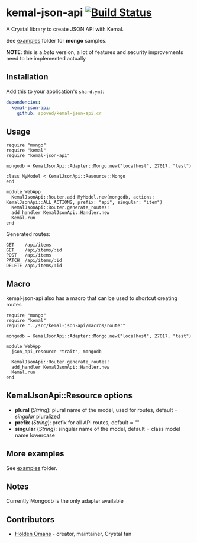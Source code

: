 # kemal-json-api [![Build Status](https://travis-ci.org/spoved/kemal-json-api.cr.svg?branch=master)](https://travis-ci.org/spoved/kemal-json-api.cr)

A Crystal library to create JSON API with Kemal.

See [examples](https://github.com/spoved/kemal-json-api.cr/tree/master/examples) folder for **mongo** samples.

**NOTE**: this is a *beta* version, a lot of features and security improvements need to be implemented actually

## Installation

Add this to your application's `shard.yml`:

```yaml
dependencies:
  kemal-json-api:
    github: spoved/kemal-json-api.cr
```

## Usage

```crystal
require "mongo"
require "kemal"
require "kemal-json-api"

mongodb = KemalJsonApi::Adapter::Mongo.new("localhost", 27017, "test")

class MyModel < KemalJsonApi::Resource::Mongo
end

module WebApp
  KemalJsonApi::Router.add MyModel.new(mongodb, actions: KemalJsonApi::ALL_ACTIONS, prefix: "api", singular: "item")
  KemalJsonApi::Router.generate_routes!
  add_handler KemalJsonApi::Handler.new
  Kemal.run
end
```

Generated routes:

```crystal
GET    /api/items
GET    /api/items/:id
POST   /api/items
PATCH  /api/items/:id
DELETE /api/items/:id
```

## Macro

kemal-json-api also has a macro that can be used to shortcut creating routes

```crystal
require "mongo"
require "kemal"
require "../src/kemal-json-api/macros/router"

mongodb = KemalJsonApi::Adapter::Mongo.new("localhost", 27017, "test")

module WebApp
  json_api_resource "trait", mongodb

  KemalJsonApi::Router.generate_routes!
  add_handler KemalJsonApi::Handler.new
  Kemal.run
end
```

## KemalJsonApi::Resource options

- **plural** (*String*): plural name of the model, used for routes, default = *singular* pluralized
- **prefix** (*String*): prefix for all API routes, default = ""
- **singular** (*String*): singular name of the model, default = class model name lowercase

## More examples

See [examples](https://github.com/spoved/kemal-json-api.cr/tree/master/examples) folder.

## Notes

Currently Mongodb is the only adapter available

## Contributors

- [Holden Omans](https://github.com/kalinon) - creator, maintainer, Crystal fan
